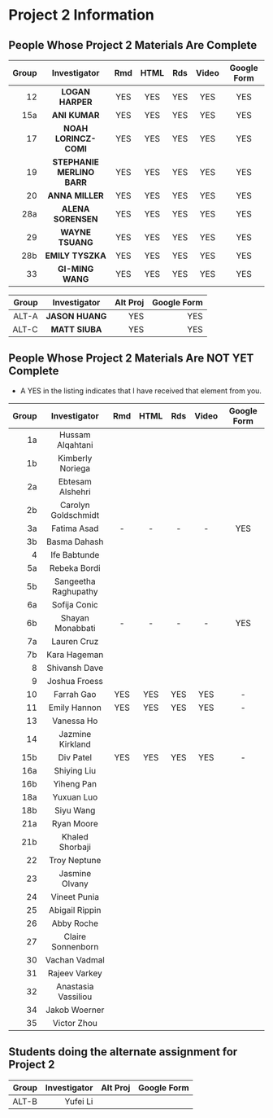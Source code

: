 # Project 2 Information

## People Whose Project 2 Materials Are Complete

Group | Investigator | Rmd | HTML | Rds | Video | Google Form
---: | :---: | :---: | :---: | :---: | :---: | :---:
12 | **LOGAN HARPER** | YES | YES | YES | YES | YES
15a | **ANI KUMAR** | YES | YES | YES | YES | YES
17 | **NOAH LORINCZ-COMI** | YES | YES | YES | YES | YES
19 | **STEPHANIE MERLINO BARR** | YES | YES | YES | YES | YES
20 | **ANNA MILLER** | YES | YES | YES | YES | YES
28a | **ALENA SORENSEN** | YES | YES | YES | YES | YES
29 | **WAYNE TSUANG** | YES | YES | YES | YES | YES 
28b | **EMILY TYSZKA** | YES | YES | YES | YES | YES
33 | **GI-MING WANG** | YES | YES | YES | YES | YES 

Group | Investigator | Alt Proj | Google Form
---: | :---: | ---: | ---:
ALT-A | **JASON HUANG** | YES | YES
ALT-C | **MATT SIUBA** | YES | YES		

## People Whose Project 2 Materials Are NOT YET Complete


- A YES in the listing indicates that I have received that element from you.

Group | Investigator | Rmd | HTML | Rds | Video | Google Form
---: | :---: | :---: | :---: | :---: | :---: | :---:
1a | Hussam Alqahtani | 
1b | Kimberly Noriega | 
2a | Ebtesam Alshehri | 
2b | Carolyn Goldschmidt | 
3a | Fatima Asad | - | - | - | - | YES  
3b | Basma Dahash |
4 | Ife Babtunde |
5a | Rebeka Bordi |
5b | Sangeetha Raghupathy |
6a | Sofija Conic |
6b | Shayan Monabbati | - | - | - | - | YES
7a | Lauren Cruz |
7b | Kara Hageman |
8 | Shivansh Dave | 		
9 | Joshua Froess | 
10 | Farrah Gao	| YES | YES | YES | YES | -
11 | Emily Hannon | YES | YES | YES | YES | -		
13 | Vanessa Ho |
14 | Jazmine Kirkland |
15b | Div Patel | YES | YES | YES | YES | -		
16a | Shiying Liu |
16b | Yiheng Pan |
18a | Yuxuan Luo |
18b | Siyu Wang |
21a | Ryan Moore |
21b | Khaled Shorbaji |
22 | Troy Neptune | 
23 | Jasmine Olvany |
24 | Vineet Punia | 
25 | Abigail Rippin | 
26 | Abby Roche | 
27 | Claire Sonnenborn | 
30 | Vachan Vadmal |
31 | Rajeev Varkey | 
32 | Anastasia Vassiliou | 
34 | Jakob Woerner |
35 | Victor Zhou |

## Students doing the alternate assignment for Project 2

Group | Investigator | Alt Proj | Google Form
---: | ---: | ---: | ---:
ALT-B | Yufei Li | 

